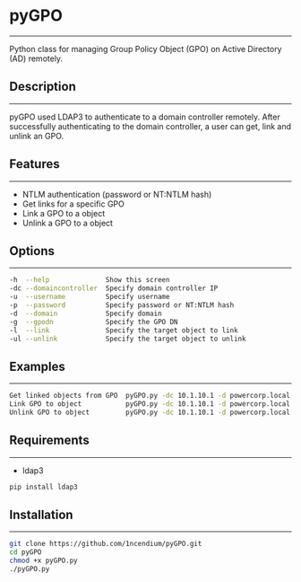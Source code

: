 # pyGPO

---

Python class for managing Group Policy Object (GPO) on Active Directory (AD) remotely.

## Description

---

pyGPO used LDAP3 to authenticate to a domain controller remotely. After successfully authenticating to the domain controller, a user can get, link and unlink an GPO.

## Features

---

- NTLM authentication (password or NT:NTLM hash)
- Get links for a specific GPO
- Link a GPO to a object
- Unlink a GPO to a object

## Options

---

```bash
-h  --help              Show this screen
-dc --domaincontroller  Specify domain controller IP
-u  --username          Specify username
-p  --password          Specify password or NT:NTLM hash
-d  --domain            Specify domain
-g  --gpodn             Specify the GPO DN
-l  --link              Specify the target object to link
-ul --unlink            Specify the target object to unlink
```

## Examples

---

```bash
Get linked objects from GPO  pyGPO.py -dc 10.1.10.1 -d powercorp.local -u john -p 'John123' -g 'CN={2AADC2C9-C75F-45EF-A002-A22E1893FDB5},CN=POLICIES,CN=SYSTEM,DC=POWERCORP,DC=LOCAL'
Link GPO to object           pyGPO.py -dc 10.1.10.1 -d powercorp.local -u john -p 'John123' -g 'CN={2AADC2C9-C75F-45EF-A002-A22E1893FDB5},CN=POLICIES,CN=SYSTEM,DC=POWERCORP,DC=LOCAL' -l 'OU=SERVERS,DC=POWERCORP,DC=LOCAL'
Unlink GPO to object         pyGPO.py -dc 10.1.10.1 -d powercorp.local -u john -p 'John123' -g 'CN={2AADC2C9-C75F-45EF-A002-A22E1893FDB5},CN=POLICIES,CN=SYSTEM,DC=POWERCORP,DC=LOCAL' -ul 'OU=SERVERS,DC=POWERCORP,DC=LOCAL'
```

## Requirements

---

- ldap3

```bash
pip install ldap3
```

## Installation

---

```bash
git clone https://github.com/1ncendium/pyGPO.git
cd pyGPO
chmod +x pyGPO.py
./pyGPO.py
```